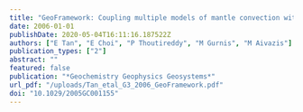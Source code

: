 ```yaml
---
title: "GeoFramework: Coupling multiple models of mantle convection within a computational framework"
date: 2006-01-01
publishDate: 2020-05-04T16:11:16.187522Z
authors: ["E Tan", "E Choi", "P Thoutireddy", "M Gurnis", "M Aivazis"]
publication_types: ["2"]
abstract: ""
featured: false
publication: "*Geochemistry Geophysics Geosystems*"
url_pdf: "/uploads/Tan_etal_G3_2006_GeoFramework.pdf"
doi: "10.1029/2005GC001155"
---
```


